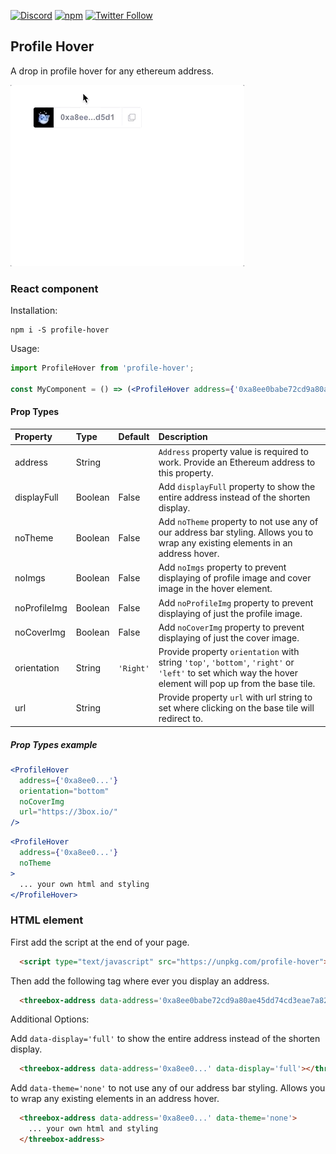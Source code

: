 [![Discord](https://img.shields.io/discord/484729862368526356.svg?style=for-the-badge)](https://discordapp.com/invite/Z3f3Cxy)
[![npm](https://img.shields.io/npm/v/profile-hover.svg?style=for-the-badge)](https://www.npmjs.com/package/profile-hover)
[![Twitter Follow](https://img.shields.io/twitter/follow/3boxdb.svg?style=for-the-badge&label=Twitter)](https://twitter.com/3boxdb)

## Profile Hover

A drop in profile hover for any ethereum address.

![Profile Hover](./example/profile-hover.gif)

### React component
Installation:

```shell
npm i -S profile-hover
```

Usage:

```jsx
import ProfileHover from 'profile-hover';

const MyComponent = () => (<ProfileHover address={'0xa8ee0babe72cd9a80ae45dd74cd3eae7a82fd5d1'} />);
```

#### Prop Types

| Property | Type          | Default  | Description |
| :-------------------------------- | :-------------------------------------------------------- | :------------------------------------------------------------------------------------------------------------- | :--------------------------------------------------------------------------------------------------------------------------------------------------------------------------------------------------------------------------------------------------------------------------------------------------------------------------------------------------------------------------------------------------------------------------------------------------------------------- |
| address    | String        |    | `Address` property value is required to work.  Provide an Ethereum address to this property. |
| displayFull    | Boolean        | False   | Add `displayFull` property to show the entire address instead of the shorten display.|
| noTheme    | Boolean       |  False   | Add `noTheme` property to not use any of our address bar styling. Allows you to wrap any existing elements in an address hover.                                                                                                                                                                                                                                                                                                             |
| noImgs    | Boolean        | False   | Add `noImgs` property to prevent displaying of profile image and cover image in the hover element.                                                                                                                    |
| noProfileImg    | Boolean       |  False   | Add `noProfileImg` property to prevent displaying of just the profile image. |
| noCoverImg    | Boolean       |  False   | Add `noCoverImg` property to prevent displaying of just the cover image. |
| orientation    | String       |  `'Right'`   | Provide property `orientation` with string `'top'`, `'bottom'`, `'right'` or `'left'` to set which way the hover element will pop up from the base tile.|
| url    | String       |   | Provide property `url` with url string to set where clicking on the base tile will redirect to.|

##### Prop Types example
```jsx
<ProfileHover 
  address={'0xa8ee0...'}
  orientation="bottom"
  noCoverImg
  url="https://3box.io/"
/>
```
```jsx
<ProfileHover 
  address={'0xa8ee0...'} 
  noTheme
>
  ... your own html and styling
</ProfileHover>
```

### HTML element

First add the script at the end of your page.

```html
  <script type="text/javascript" src="https://unpkg.com/profile-hover"></script>
```

Then add the following tag where ever you display an address.

```html
  <threebox-address data-address='0xa8ee0babe72cd9a80ae45dd74cd3eae7a82fd5d1'></threebox-address>
```

Additional Options:

Add `data-display='full'` to show the entire address instead of the shorten display.

```html
  <threebox-address data-address='0xa8ee0...' data-display='full'></threebox-address>
```

Add `data-theme='none'` to not use any of our address bar styling. Allows you to wrap any existing elements in an address hover.

```html
  <threebox-address data-address='0xa8ee0...' data-theme='none'>
    ... your own html and styling
  </threebox-address>
```

